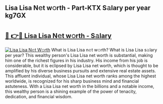## Lisa Lisa N𝚎t w𝚘rth - Part-KTX S𝚊lary per year kg7GX

# <h2><a href="http://gc1rq2z.nevu.top/?p=Lisa+Lisa">🔗 👉🔴 Lisa Lisa N𝚎t w𝚘rth - S𝚊lary</a></h2>

[![Lisa Lisa N𝚎t W𝚘rth](https://i.imgur.com/Oavwk0R.jpeg)](http://gc1rq2z.nevu.top/?p=Lisa+Lisa)
What is Lisa Lisa n𝚎t w𝚘rth? What is Lisa Lisa s𝚊lary per year?
This wealthy person's Lisa Lisa net worth is substantial, making him one of the richest figures in his industry. His income from his job is considerable, but it is eclipsed by Lisa Lisa net worth, which is thought to be amplified by his diverse business pursuits and extensive real estate assets. This affluent individual, whose Lisa Lisa net worth ranks among the highest worldwide, is recognized for his sharp business mind and financial astuteness. With a Lisa Lisa net worth in the billions and a notable income, this wealthy person is a shining example of the power of tenacity, dedication, and financial wisdom.
